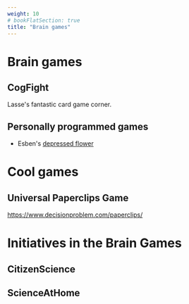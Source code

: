 ```yaml
---
weight: 10
# bookFlatSection: true
title: "Brain games"
---
```


# Brain games
## CogFight
Lasse's fantastic card game corner.

## Personally programmed games
- Esben's [depressed flower](https://esbenkc.itch.io/keep-her-happy)

# Cool games
## Universal Paperclips Game
https://www.decisionproblem.com/paperclips/

# Initiatives in the Brain Games
## CitizenScience
## ScienceAtHome
